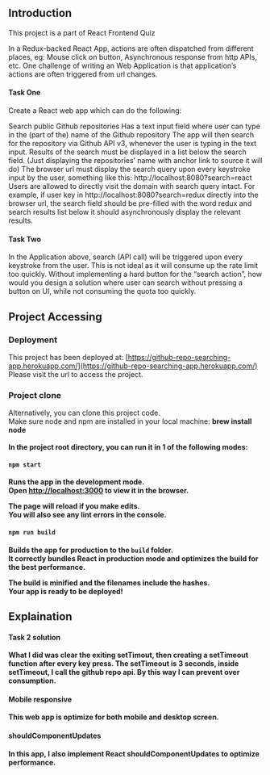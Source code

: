 ## Introduction

This project is a part of React Frontend Quiz

In a Redux-backed React App, actions are often dispatched from different places, eg: Mouse click on button, Asynchronous response from http APIs, etc. One challenge of writing an Web Application is that application’s actions are often triggered from url changes.

#### Task One
Create a React web app which can do the following:

Search public Github repositories
Has a text input field where user can type in the (part of the) name of the Github repository
The app will then search for the repository via Github API v3, whenever the user is typing in the text input.
Results of the search must be displayed in a list below the search field. (Just displaying the repositories’ name with anchor link to source it will do)
The browser url must display the search query upon every keystroke input by the user, something like this:
  http://localhost:8080?search=react
Users are allowed to directly visit the domain with search query intact. For example, if user key in http://localhost:8080?search=redux directly into the browser url, the search field should be pre-filled with the word redux and search results list below it should asynchronously display the relevant results.

#### Task Two
In the Application above, search (API call) will be triggered upon every keystroke from the user. This is not ideal as it will consume up the rate limit too quickly. Without implementing a hard button for the “search action”, how would you design a solution where user can search without pressing a button on UI, while not consuming the quota too quickly.


## Project Accessing

### Deployment

This project has been deployed at: [https://github-repo-searching-app.herokuapp.com/](https://github-repo-searching-app.herokuapp.com/) <br>
Please visit the url to access the project.

### Project clone
Alternatively, you can clone this project code. <br>
Make sure node and npm are installed in your local machine: <strong>brew install node<strong> <br><br>
In the project root directory, you can run it in 1 of the following modes: <br>

#### `npm start`

Runs the app in the development mode.<br>
Open [http://localhost:3000](http://localhost:3000) to view it in the browser.

The page will reload if you make edits.<br>
You will also see any lint errors in the console.

#### `npm run build`

Builds the app for production to the `build` folder.<br>
It correctly bundles React in production mode and optimizes the build for the best performance.

The build is minified and the filenames include the hashes.<br>
Your app is ready to be deployed!


## Explaination

#### Task 2 solution
What I did was clear the exiting setTimout, then creating a setTimeout function after every key press. The setTimeout is 3 seconds, inside setTimeout, I call the github repo api. By this way I can prevent over consumption.

#### Mobile responsive
This web app is optimize for both mobile and desktop screen.

#### shouldComponentUpdates
In this app, I also implement React shouldComponentUpdates to optimize performance.